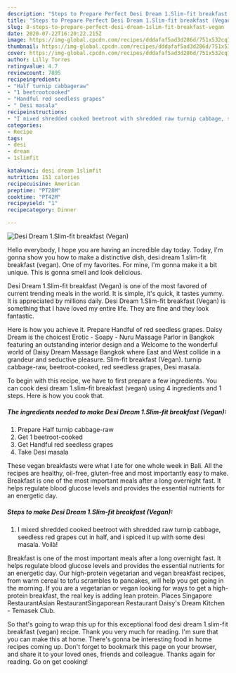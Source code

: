 ```yaml
---
description: "Steps to Prepare Perfect Desi Dream 1.Slim-fit breakfast (Vegan)"
title: "Steps to Prepare Perfect Desi Dream 1.Slim-fit breakfast (Vegan)"
slug: 8-steps-to-prepare-perfect-desi-dream-1slim-fit-breakfast-vegan
date: 2020-07-22T16:20:22.215Z
image: https://img-global.cpcdn.com/recipes/dddafaf5ad3d286d/751x532cq70/desi-dream-1slim-fit-breakfast-vegan-recipe-main-photo.jpg
thumbnail: https://img-global.cpcdn.com/recipes/dddafaf5ad3d286d/751x532cq70/desi-dream-1slim-fit-breakfast-vegan-recipe-main-photo.jpg
cover: https://img-global.cpcdn.com/recipes/dddafaf5ad3d286d/751x532cq70/desi-dream-1slim-fit-breakfast-vegan-recipe-main-photo.jpg
author: Lilly Torres
ratingvalue: 4.7
reviewcount: 7895
recipeingredient:
- "Half turnip cabbageraw"
- "1 beetrootcooked"
- "Handful red seedless grapes"
- " Desi masala"
recipeinstructions:
- "I mixed shredded cooked beetroot with shredded raw turnip cabbage, seedless red grapes cut in half, and i spiced it up with some desi masala. Voilà!"
categories:
- Recipe
tags:
- desi
- dream
- 1slimfit

katakunci: desi dream 1slimfit 
nutrition: 151 calories
recipecuisine: American
preptime: "PT28M"
cooktime: "PT42M"
recipeyield: "1"
recipecategory: Dinner

---
```



![Desi Dream 1.Slim-fit breakfast (Vegan)](https://img-global.cpcdn.com/recipes/dddafaf5ad3d286d/751x532cq70/desi-dream-1slim-fit-breakfast-vegan-recipe-main-photo.jpg)

Hello everybody, I hope you are having an incredible day today. Today, I'm gonna show you how to make a distinctive dish, desi dream 1.slim-fit breakfast (vegan). One of my favorites. For mine, I'm gonna make it a bit unique. This is gonna smell and look delicious.

Desi Dream 1.Slim-fit breakfast (Vegan) is one of the most favored of current trending meals in the world. It is simple, it's quick, it tastes yummy. It is appreciated by millions daily. Desi Dream 1.Slim-fit breakfast (Vegan) is something that I have loved my entire life. They are fine and they look fantastic.

Here is how you achieve it. Prepare Handful of red seedless grapes. Daisy Dream is the choicest Erotic - Soapy - Nuru Massage Parlor in Bangkok featuring an outstanding interior design and a Welcome to the wonderful world of Daisy Dream Massage Bangkok where East and West collide in a grandeur and seductive pleasure. Slim-fit breakfast (Vegan). turnip cabbage-raw, beetroot-cooked, red seedless grapes, Desi masala.


To begin with this recipe, we have to first prepare a few ingredients. You can cook desi dream 1.slim-fit breakfast (vegan) using 4 ingredients and 1 steps. Here is how you cook that.

<!--inarticleads1-->

##### The ingredients needed to make Desi Dream 1.Slim-fit breakfast (Vegan):

1. Prepare Half turnip cabbage-raw
1. Get 1 beetroot-cooked
1. Get Handful red seedless grapes
1. Take  Desi masala


These vegan breakfasts were what I ate for one whole week in Bali. All the recipes are healthy, oil-free, gluten-free and most importantly easy to make. Breakfast is one of the most important meals after a long overnight fast. It helps regulate blood glucose levels and provides the essential nutrients for an energetic day. 

<!--inarticleads2-->

##### Steps to make Desi Dream 1.Slim-fit breakfast (Vegan):

1. I mixed shredded cooked beetroot with shredded raw turnip cabbage, seedless red grapes cut in half, and i spiced it up with some desi masala. Voilà!


Breakfast is one of the most important meals after a long overnight fast. It helps regulate blood glucose levels and provides the essential nutrients for an energetic day. Our high-protein vegetarian and vegan breakfast recipes, from warm cereal to tofu scrambles to pancakes, will help you get going in the morning. If you are a vegetarian or vegan looking for ways to get a high-protein breakfast, the real key is adding lean protein. Places Singapore RestaurantAsian RestaurantSingaporean Restaurant Daisy&#39;s Dream Kitchen - Temasek Club. 

So that's going to wrap this up for this exceptional food desi dream 1.slim-fit breakfast (vegan) recipe. Thank you very much for reading. I'm sure that you can make this at home. There's gonna be interesting food in home recipes coming up. Don't forget to bookmark this page on your browser, and share it to your loved ones, friends and colleague. Thanks again for reading. Go on get cooking!
